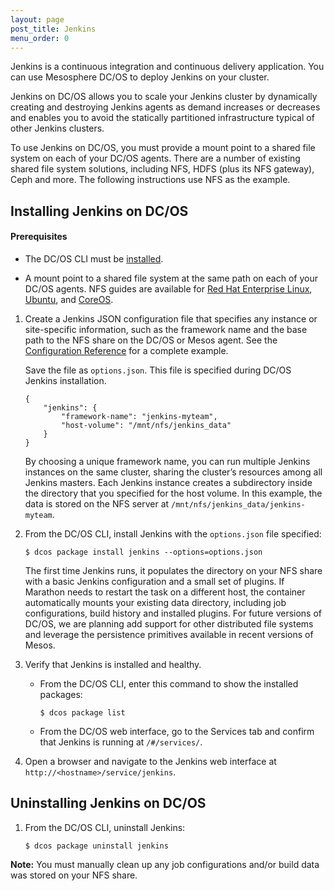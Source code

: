 ```yaml
---
layout: page
post_title: Jenkins
menu_order: 0
---
```



Jenkins is a continuous integration and continuous delivery application. You can use Mesosphere DC/OS to deploy Jenkins on your cluster.

Jenkins on DC/OS allows you to scale your Jenkins cluster by dynamically creating and destroying Jenkins agents as demand increases or decreases and enables you to avoid the statically partitioned infrastructure typical of other Jenkins clusters.

To use Jenkins on DC/OS, you must provide a mount point to a shared file system on each of your DC/OS agents. There are a number of existing shared file system solutions, including NFS, HDFS (plus its NFS gateway), Ceph and more. The following instructions use NFS as the example.

## Installing Jenkins on DC/OS

#### Prerequisites

*   The DC/OS CLI must be [installed][1].

*   A mount point to a shared file system at the same path on each of your DC/OS agents. NFS guides are available for [Red Hat Enterprise Linux][2], [Ubuntu][3], and [CoreOS][4].

1.  Create a Jenkins JSON configuration file that specifies any instance or site-specific information, such as the framework name and the base path to the NFS share on the DC/OS or Mesos agent. See the [Configuration Reference][5] for a complete example.
    
    Save the file as `options.json`. This file is specified during DC/OS Jenkins installation.
    
        {
            "jenkins": {
                "framework-name": "jenkins-myteam",
                "host-volume": "/mnt/nfs/jenkins_data"
            }
        }
        
    
    By choosing a unique framework name, you can run multiple Jenkins instances on the same cluster, sharing the cluster’s resources among all Jenkins masters. Each Jenkins instance creates a subdirectory inside the directory that you specified for the host volume. In this example, the data is stored on the NFS server at `/mnt/nfs/jenkins_data/jenkins-myteam`.

2.  From the DC/OS CLI, install Jenkins with the `options.json` file specified:
    
        $ dcos package install jenkins --options=options.json
        
    
    The first time Jenkins runs, it populates the directory on your NFS share with a basic Jenkins configuration and a small set of plugins. If Marathon needs to restart the task on a different host, the container automatically mounts your existing data directory, including job configurations, build history and installed plugins. For future versions of DC/OS, we are planning add support for other distributed file systems and leverage the persistence primitives available in recent versions of Mesos.

3.  Verify that Jenkins is installed and healthy.
    
    *   From the DC/OS CLI, enter this command to show the installed packages:
        
            $ dcos package list
            
    
    *   From the DC/OS web interface, go to the Services tab and confirm that Jenkins is running at `/#/services/`. <!-- screenshot of web UI -->

4.  Open a browser and navigate to the Jenkins web interface at `http://<hostname>/service/jenkins`.

## Uninstalling Jenkins on DC/OS

1.  From the DC/OS CLI, uninstall Jenkins:
    
        $ dcos package uninstall jenkins
        

**Note:** You must manually clean up any job configurations and/or build data was stored on your NFS share.

 [1]: /usage/cli/install/
 [2]: https://access.redhat.com/documentation/en-US/Red_Hat_Enterprise_Linux/7/html/Storage_Administration_Guide/ch-nfs.html
 [3]: https://help.ubuntu.com/14.04/serverguide/network-file-system.html
 [4]: https://coreos.com/os/docs/latest/mounting-storage.html#mounting-nfs-exports
 [5]: http://mesosphere.github.io/jenkins-mesos/docs/configuration.html